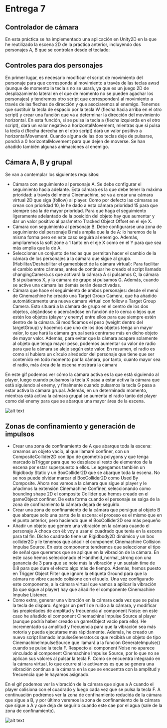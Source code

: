 # Entrega 7
## Controlador de cámara

En esta práctica se ha implementado una aplicación en Unity2D en la que he reutilizado la escena 2D de la práctica anterior, incluyendo dos personajes A, B que se controlan desde el teclado:
## Controles para dos personajes
En primer lugar, es necesario modificar el script de movimiento del personaje para que corresponda al movimiento a través de las teclas awsd (aunque de momento la tecla s no se usará, ya que es un juego 2D de desplazamiento lateral en el que de momento no se pueden agachar los personajes) y tendremos otro script que corresponderá al movimiento a través de las flechas de dirección y que asociaremos al enemigo.
Tenemos que sustituir la tecla de espacio por la tecla W (flecha hacia arriba en el otro script) y crear una función que va a determinar la dirección del movimiento horizontal. En esta función, si se pulsa la tecla a (flecha izquierda en el otro script), dará un valor negativo a horizontalMovement, mientras que si pulsa la tecla d (flecha derecha en el otro script) dará un valor positivo a horizontalMovement. Cuando alguna de las dos teclas deje de pulsarse, pondrá a 0 horizontalMovement para que dejen de moverse.
Se han añadido también algunas animaciones al enemigo.


## Cámara A, B y grupal
Se van a contemplar los siguientes requisitos:
- Cámara con seguimiento al personaje A. Se debe configurar el seguimiento hacia adelante. Esta cámara es la que debe tener la máxima prioridad: a través del menú Cinemachine, se va a crear una cámara virtual 2D que siga (follow) al player. Como por defecto las cámaras se crean con prioridad 10, le he dado a esta cámara prioridad 15 para que siempre sea la de mayor prioridad. Para que haga el seguimiento ligeramente adelantado de la posición del objeto hay que aumentar y dar un valor positivo al parámetro Tracked Object Offset en el eje X.
- Cámara con seguimiento al personaje B. Debe configurarse una zona de seguimiento del personaje B más amplia que la de A: lo haremos de la misma forma pero en este caso seguirá al enemigo. Además, ampliaremos la soft zone a 1 tanto en el eje X como en el Y para que sea más amplia que la de A.
- Seleccionar un conjunto de teclas que permitan hacer el cambio de la cámara de los personajes a la cámara que sigue al grupo. (Habilitar/Deshabilitar el gameobject de la cámara virtual): Para facilitar el cambio entre cámaras, antes de continuar he creado el script llamado changingCamera.cs que activará la cámara A si pulsamos C, la cámara B si pulsamos X, y la cámara de grupo si pulsamos G. Además, cuando se active una cámara las demás serán desactivadas.
- Cámara que hace el seguimiento de ambos personajes: desde el menú de Cinemachine he creado una Target Group Camera, que ha añadido automáticamente una nueva cámara virtual con follow a Target Group Camera. Esto situará a la cámara de grupo en el centro de los dos objetos, alejándose o acercándose en función de lo cerca o lejos que estén los objetos (player y enemy) entre ellos para que siempre estén dentro de la cámara. Si modificamos el peso (weight dentro del targetGroup) y hacemos que uno de los dos objetos tenga un mayor valor, lo que hará la cámara grupal será centrarse más en dicho objeto de mayor valor. Además, para evitar que la cámara acapare solamente al objeto que tenga mayor peso, podemos aumentar su valor de radio para que la cámara se aleje según este valor. En resumen, el radio es como si hubiera un círculo alrededor del personaje que tiene que ser contenido en todo momento por la cámara, por tanto, cuanto mayor sea el radio, más área de la escena mostrará la cámara

En este gif podemos ver cómo la cámara activa es la que está siguiendo al player, luego cuando pulsamos la tecla X pasa a estar activa la cámara que está siguiendo al enemy, y finalmente cuando pulsamos la tecla G pasa a estar activa la cámara grupal. Además, en un determinado momento, mientras está activa la cámara grupal se aumenta el radio tanto del player como del enemy para que se abarque una mayor área de la escena.

![alt text](https://github.com/RubnGB/ull_master_fundamentosDesarrollo/blob/main/Practica7/gif_animation_07a.gif)

## Zonas de confinamiento y generación de impulsos
- Crear una zona de confinamiento de A que abarque toda la escena: creamos un objeto vacío, al que llamaré confiner, con un CompositeCollider2D con tipo de geometría polygons y que tenga marcado isTrigger para que no desplace al resto de elementos de la escena por estar superpuesto a ellos. Le agregamos también un Rigidbody Static y un BoxCollider2D que se abarque toda la escena. No se nos puede olvidar marcar el BoxCollider2D como Used By Composite.
Ahora nos vamos a la cámara que sigue al player y le añadimos la extensión Cinemachine Confiner, seleccionando como bounding shape 2D el composite Collider que hemos creado en el gameObject confiner. De esta forma cuando el personaje se salga de la zona de confinamiento la cámara dejará de seguirlo.
- Crear una zona de confinamiento de la cámara que persigue al objeto B que abarque solo una parte de la escena: el proceso es el mismo que en el punto anterior, pero haciendo que el BoxCollider2D sea más pequeño
- Añadir un objeto que genere una vibración en la cámara cuando el personaje A choca con él: voy a usar el cuadrado que tenía en la escena para tal fin. Dicho cuadrado tiene un Rigidbody2D dinámico y un box collider2D y le tenemos que añadir el component Cinemachine Collision Impulse Source. En este componente tendremos que seleccionar el tipo de señal que queremos que se aplique en la vibración de la cámara. En este caso hemos seleccionado el Handheld_normal_strong con una ganancia de 3 para que se note más la vibración y un sustain time de 0.8 para que dure el efecto algo más de tiempo. Además, hemos puesto en Trigger Object Filter que ignore la etiqueta Ground para que la cámara no vibre cuando colisione con el suelo. Una vez configurado este componente, a la cámara virtual que vamos a aplicar la vibración (la que sigue al player) hay que añadirle el componente Cinemachine Impulse Listener.
- Como extra, generar una vibración en la cámara cada vez que se pulse la tecla de disparo. Agregar un perfil de ruido a la cámara, y modificar las propiedades de amplitud y frecuencia al component Noise: en este caso he añadido el component Cinemachine Impulse Source al player (aunque podría haber creado un gameObject vacío para ello). He incrementado su amplitud y frecuencia para que la vibración sea más notoria y pueda ejecutarse más rápidamente. Además, he creado un nuevo script llamado impulseGenerator.cs que recibirá un objeto de tipo CinemachineImpulseSource que llamará a la función GenerateImpulse() cuando se pulse la tecla F. Respecto al component Noise no aparece vinculado al component Cinemachine Impulse Source, por lo que no se aplican sus valores al pulsar la tecla F. Como se encuentra integrado en la cámara virtual, lo que ocurre si lo activamos es que se genera una vibración continua a la cámara en la que se encuentra con la amplitud y frecuencia que le hayamos asignado.

En el gif podemos ver la vibración de la cámara que sigue a A cuando el player colisiona con el cuadrado y luego cada vez que se pulsa la tecla F. A continuación podremos ver la zona de confinamiento reducida de la cámara que sigue a B, y por último veremos la zona de confinamiento de la cámara que sigue a A y que deja de seguirlo cuando este cae por el agua (sale de la zona de confinamiento).

![alt text](https://github.com/RubnGB/ull_master_fundamentosDesarrollo/blob/main/Practica7/gif_animation_07b.gif)